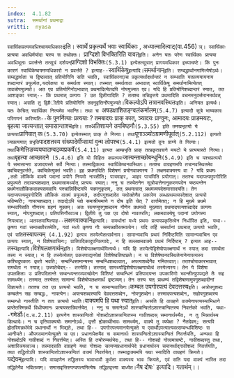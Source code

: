```yaml
---
index:  4.1.82
sutra:  समर्थानां प्रथमाद्वा
vritti:  nyasa
---
```


`स्वार्थिकप्रत्ययवधिश्चायमधिकारः`इति। स्वार्थे प्रकृत्यर्थे भवाः स्वार्थिकाः , अध्यात्मादित्वाट्(वा.456) `ञ्। स्वार्थिकाः प्रत्यया अवधिर्मर्यादा यस्य स तथोक्तः। `प्राग्दिशो विभक्तिरिति यावत्` इति। अनेन यतः परेण स्वार्थिकाः प्रत्यया अवधिभूताः प्रवर्त्तन्ते तत्सूत्रं दर्शयन् `प्राग्दिशो विभक्तिः` (5.3.1) इत्येतत्सूत्रात् प्रागयमधिकार इच्याचष्टे। किं पुनः कारणं स्वार्थिकेष्वयमप्यधिकारो न प्रवर्त्तते ? इत्याह-- `स्वार्थिकेषु` इत्यादि। `समर्थानाम्` इति। सम्बद्धार्थानमामित्येषोऽर्थः। सम्बद्धार्थता च द्विष्ठत्वात् प्रतियोगिनि सति भवति, स्वार्थिकानाञ़्च प्रकृत्यर्थादर्थान्तरं न सम्भवति यत्प्रत्ययायनाय शब्दान्तरं प्रयुज्येत,यदपेक्षया च समर्थता स्यात्। तस्मात् समर्थतावा अभावात् स्वार्थिकेषु समर्थानामित्येतत् तावन्नोपयुज्यते। अत एव प्रतियोगिनोऽभावात् प्रथमादित्येतदपि नोपयुज्यत एव। यदि हि प्रतियोगिशब्दान्तरं स्यात्, तत आशङ्का स्यात्-- किं प्रथमात् प्रत्ययः ? उत द्वितीयादिति ? ततश्च तन्निवृत्तये प्रथमादिति वचनमनुवर्त्तमानमर्थवत् स्यात्। असति तु द्वि#ीतीये प्रतियोगिनि तदनुवृत्तिर्नोपयुज्यते। `विकल्पोऽपि तत्रानवस्थितः`इति। अनियत इत्यर्थः। यतः केचित् स्वार्थिका नित्यमेव भवन्ति। तथा च `अषडक्षाशितङ्ग्वलंकर्मालम्` (5.4.7) इत्यादौ सूत्रे भाष्यकारः परिगणनं करिष्यति-- `के पुनर्नित्याः प्रत्ययाः ? तमबादयः प्राक् कात्, ञ्यादयः प्राग्वुनः, आमादयः प्राङमयटः, बृहत्या जात्यन्तात् समासान्ताश्च` इति। तत्र `अतिशायने तमबिष्ठनौ` (5.3.55) इति तमप्प्रभृतयो ये प्रत्ययाः `प्रागिवात् कः` (5.3.70) इत्येतस्मात् प्राक् ते नित्याः। तथा `पूगाञ्ञ्योऽग्रामणीपूर्वात्` (5.2.112) इत्यतो ञ्यप्रत्ययात् प्रभृति `पादशतस्य संख्यादेर्वीप्सायां वुन्म लोपश्च` (5.4.1) इत्यतो वुनः प्राग्ये ते नित्याः। तथा `किमेत्तिङव्ययघादाम्वद्रव्यप्रकर्षे` (5.4.11) इत्यत आम्प्रभृति प्राक् तत्प्रकृतवचने मयटो ये प्रत्ययास्ते नित्याः। तथा `बृहत्या आच्छादने` (5.4.6) इति यो विहितः कप्रत्ययः`जात्यन्ताच्छोबन्धुनि` (5.4.9) इति च यश्चप्रत्ययो ये समासान्ता डजादयस्ते सर्वे नित्याः। तस्माद्विकल्पः स्वार्थिकेष्वनवस्थितः। ततश्च वाग्रहणमपि तत्रानवस्थितमेव क्वचिदनुवर्त्तते, क्वचिन्नेत्युक्तं भवति।
इह प्रथमादिति विशेषणं प्रयोगवाक्यस्य ? लक्षमवाक्यस्य वा ? यदि प्रथमः ,ततो लौकिके वाक्ये पदानां प्रयोगे नियमो नास्तीति; पात्रमाहर, आहर पात्रमिति प्रयोगात्। ततश्च यदापत्यमुपगोरिति प्रयुज्यते तदापत्यशब्दात् प्रथमासामर्थ्यात् प्रत्ययः स्यात्। ननु च तस्येतनेन सूत्रोपात्तेनानुकरणपदेन षष्ठ्यन्तेन प्रथमेनालौकिकवाक्यसमवायि पश्चान्निर्दिष्टमपि पदमनुकृतम्, तत् प्रथमत्वात् प्रथमव्यपदेशमासादयति। तेन यदाप्यपत्यमुपगोरिति लौकिकं वाक्यं प्रयुज्यते, तदोपगुशब्दादेव यथोक्तेनैव प्रकारेण लब्धप्रथमव्यपदेशात् प्रत्ययो भविष्यति; नापत्यशब्दात्। तदाद्येऽपि पक्षे समाश्रीयमाणे न दोष इति चेत् ? वार्त्तमेतत्; न हि मुख्ये प्रथमे सम्भवपिसति गौणस्य ग्रहणं युक्तम्। अतः सत्यप्युपगुशब्दस्य गौणेन प्रथमत्वे मुख्यात् प्रथमादपत्यशब्दादेव प्रत्ययः स्यात्, नोपगुशब्दात्। प्रतिपत्तिगौरवञ्च। द्वितीये तु पक्ष एव दोषो नावतरति; लक्षमवाक्येषु पदानां प्रयोगस्य नियत्वात्। अतस्तमाश्रित्याह-- `लक्षणवाक्यानि` इत्यादि। समर्थानां मध्ये प्रथमः प्रत्ययप्रकृतित्वेन निर्धारित इति, यथा-- कृष्णा गवां सम्पन्नक्षीरतमेति, गवां मध्ये कृष्णा गौः सम्पन्नक्षीरतमात्वेन। यदि तर्हि समर्थानां प्रथमात् प्रत्ययो भवति, एवं सति `तस्यापत्यम्` (4.1.92) इत्यत्र तस्येत्येतत्सर्वनाम। सामान्यवाचि प्रथमं निर्दिष्टमिति सामान्यवाचिन एव प्रत्ययः स्यात्, न विशेषवाचिनः; प्रातिपदिकादुपग्वित्यादेः, न हि तल्लक्षमवाक्ये प्रथमं निर्दिष्टम् ? इत्यत आह--`तस्य` इत्यादि। `विशेषलक्षणार्थम्` इति। विशेषोपलक्षणार्थमित्यर्थः। यदि हि तस्येत्येद्विशेषोपलक्षणार्थं न स्यात् तदा समर्थता तस्य न स्यात्। न हि तस्येत्येतत् प्रकरणाद्यनपेक्षं विशेषेष्वतिष्ठछते। न च विशेषेष्वनवस्थितेनानेनापत्यस्य कश्चिदुपकारः कृतो भवति; सम्बन्धिसामान्यस्य सम्बन्धिशब्दत्वात्, अपत्यशब्देनैव गमितत्वात्। ततश्चोपाकारभावात् समर्थता न स्यात्। उच्यतेचेदम्-- तस्येति। तस्मात् सामर्थ्याद्विशेषोपलक्षणार्थत्वं तस्येत्यस्य। तेन ये विशेषा उपलक्षिताः उ प्रतिपदितान्ते सम्बन्ध्यन्तरव्यवच्छेदेन विशिष्टं सम्बन्धिनं प्रतिपादयन्त उपकारिणो भवन्तीत्युपपद्यते तैः सह सामर्थ्यम्। तस्मात् तस्येतत् सामान्यं विशेषोपलक्षणार्थं द्रष्टव्यम्। तेन तस्य यत् प्राथम्यं तद्विशेषाणामुपगुशब्दादीनां विज्ञायते। ततश्च तत एव प्रत्ययो भवति, न च सामान्यवाचिनः।
`कम्बल उपगोरपत्यं देवदत्तस्य` इति। अत्रोपगुशब्दः कम्बलेन सह सम्बद्धः, नापत्येन। अपत्यशब्दस्यापि देवदत्तशब्देन, नोपगुशब्देन। तस्मादपत्यशब्देन, सहोपगुशब्दस्य सम्बन्धो नास्तीति न ततः प्रत्ययो भवति।
`वाक्यमपि हि यथा स्यात्` इति। असति हि वाग्रहणे वाक्येनापत्यस्याभिधाने प्राप्तेतस्मिन्नर्थे विधीयमानः प्रत्ययस्तन्निवर्त्तयेत् । ननु च समानेऽर्थे शास्त्रान्वितोऽशास्त्रान्वितस्य निवर्त्तको भवति, यथा-- `गमेर्डोः` (द.उ.2.11) इत्यनेन शास्त्रान्वितो गोशब्दोऽशास्त्रान्वितस्य गावीशब्दस् समानार्थस्यैव, न तु भिन्नार्थस्य डित्थादेः। न च वृत्तिवाक्ययोः समानोऽर्थः, वृत्तौ ह्येकार्थीभावः सामर्थ्यम्, वाक्ये तु व्यपेक्षा ? नैतदेवम्; सत्यपि ह्येतस्मिन्नर्थभेदे प्रधानार्थो न भिद्यते, तथा हि-- उपगोरपत्यमानयेत्युक्ते य एवार्थोऽपत्यात्यवत्सम्बन्धविशिष्टः स आनीयते। औपगवमानयेत्युक्ते स एव। प्रधानापेक्षयैव च समानार्थः शास्त्रन्वितोऽशास्त्रान्वितं निवर्त्तयति, अन्यथा हि गोशब्दोऽपि गावीशब्दं न निवर्त्तयेत्। अस्ति हि तयोरप्यर्थभेदः, तथा हि-- गोशब्दो गोत्वमाचष्टे, गावीशब्दस्तु तथा, अशास्त्रियत्वञ्च। तस्मादसति वाग्रहणे यथा गोशब्दः सत्यप्यप्रधानार्थभेदे प्रधानार्थस्य समानर्थाद्गावीशब्दं निवर्त्तयति, तथा तद्धितोऽपि शास्त्रान्वितोऽशास्त्रन्वितं वाक्यं निवर्त्तयेत्। तस्माद्वाक्यमपि यथा स्यादिति वाग्रहणं क्रियते। `यद्येवम्` इत्यादि। यदि वाग्रहणेन तद्धितस्य भावाभावौ कुर्वता वाक्यस्य भावः क्रियते, एवं सति यदा वाक्यं नास्ति तदा तद्धितेनैव भवितव्यम्। समासवृत्तिरुपग्वपत्यमित्येषः तद्धितवृत्त्या बाध्येत। `नैष दोषः` इत्यादि। गतार्थम्।।

